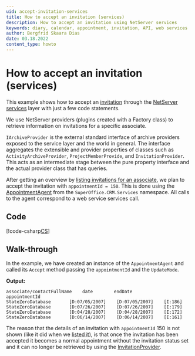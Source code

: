 ```yaml
---
uid: accept-invitation-services
title: How to accept an invitation (services)
description: How to accept an invitation using NetServer services
keywords: diary, calendar, appointment, invitation, API, web services
author: Bergfrid Skaara Dias
date: 03.18.2022
content_type: howto
---
```


# How to accept an invitation (services)

This example shows how to accept an [invitation][2] through the [NetServer services][3] layer with just a few code statements.

We use NetServer providers (plugins created with a Factory class) to retrieve information on invitations for a specific associate.

`IArchiveProvider` is the external standard interface of archive providers exposed to the service layer and the world in general. The interface aggregates the extensible and provider properties of classes such as `ActivityArchiveProvider`, `ProjectMemberProvide`, and `InvitationProvider`. This acts as an intermediate stage between the pure property interface and the actual provider class that has queries.

After getting an overview by [listing invitations for an associate][1], we plan to accept the invitation with `appointmentId = 150`. This is done using the [AppointmentAgent][4] from the `SuperOffice.CRM.Services` namespace. All calls to the agent correspond to a web service services call.

## Code

[!code-csharp[CS](includes/accept-invite-services.cs)]

## Walk-through

In the example, we have created an instance of the `AppointmentAgent` and called its `Accept` method passing the `appointmentId` and the `UpdateMode`.

**Output:**

```text
associate/contactFullName    date        endDate           appointmentId
StateZeroDatabase       [D:07/05/2007]    [D:07/05/2007]    [I:186]
StateZeroDatabase       [D:07/26/2007]    [D:07/26/2007]    [I:179]
StateZeroDatabase       [D:04/28/2007]    [D:04/28/2007]    [I:172]
StateZeroDatabase       [D:06/14/2007]    [D:06/14/2007]    [I:161]
```

The reason that the details of an invitation with `appointmentId` 150 is not shown (like it did when we [listed it][1]), is that once the invitation has been accepted it becomes a normal appointment without the invitation status set and it can no longer be retrieved by using the [InvitationProvider][5].

<!-- Referenced links -->
[1]: get-invitations-services.md
[2]: ../../../../diary/learn/invitation/index.md
[3]: ../../index.md
[4]: ../../../reference/restful/agent/Appointment_Agent/index.md
[5]: ../../../archive-providers/reference/invitation.md
